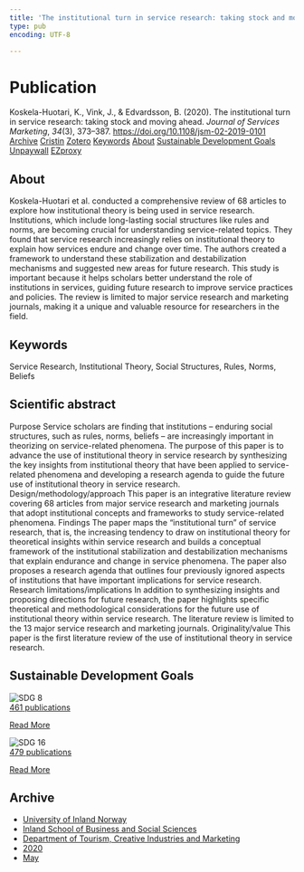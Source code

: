```yaml
---
title: 'The institutional turn in service research: taking stock and moving ahead'
type: pub
encoding: UTF-8

---
```

<h1>Publication</h1>
<article id="csl-bib-container-V7PH3MZC" class="csl-bib-container">
  <div class="csl-bib-body"> <div class="csl-entry">Koskela-Huotari, K., Vink, J., &#38; Edvardsson, B. (2020). The institutional turn in service research: taking stock and moving ahead. <i>Journal of Services Marketing</i>, <i>34</i>(3), 373–387. <a href="https://doi.org/10.1108/jsm-02-2019-0101">https://doi.org/10.1108/jsm-02-2019-0101</a></div> </div>
  <div class="csl-bib-buttons">
    <a href="#taxonomy-article-V7PH3MZC" alt="archive" class="csl-bib-button">Archive</a>
    <a href="https://app.cristin.no/results/show.jsf?id=1810209" alt="Cristin" class="csl-bib-button">Cristin</a>
    <a href="http://zotero.org/groups/5881554/items/V7PH3MZC" alt="Zotero" class="csl-bib-button">Zotero</a>
    <a href="#keywords-article-V7PH3MZC" alt="keywords" class="csl-bib-button">Keywords</a>
    <a href="#about-article-V7PH3MZC" alt="about_pub" class="csl-bib-button">About</a>
    <a href="#sdg-article-V7PH3MZC" alt="sdg" class="csl-bib-button">Sustainable Development Goals</a>
    <a href="https://doi.org/10.1108/jsm-02-2019-0101" alt="Unpaywall" class="csl-bib-button">Unpaywall</a>
    <a href="https://doi.org/10.1108/jsm-02-2019-0101" alt="EZproxy" class="csl-bib-button">EZproxy</a>
  </div>
  <div id="csl-bib-meta-container-V7PH3MZC"></div>
</article>
<div id="csl-bib-meta-V7PH3MZC" class="csl-bib-meta">
  <article id="about-article-V7PH3MZC" class="about_pub-article">
    <h1>About</h1>
    Koskela-Huotari et al. conducted a comprehensive review of 68 articles to explore how institutional theory is being used in service research. Institutions, which include long-lasting social structures like rules and norms, are becoming crucial for understanding service-related topics. They found that service research increasingly relies on institutional theory to explain how services endure and change over time. The authors created a framework to understand these stabilization and destabilization mechanisms and suggested new areas for future research. This study is important because it helps scholars better understand the role of institutions in services, guiding future research to improve service practices and policies. The review is limited to major service research and marketing journals, making it a unique and valuable resource for researchers in the field.
  </article>
  <article id="keywords-article-V7PH3MZC" class="keywords-article">
    <h1>Keywords</h1>
    Service Research, Institutional Theory, Social Structures, Rules, Norms, Beliefs
  </article>
  <article id="abstract-article-V7PH3MZC" class="abstract-article">
    <h1>Scientific abstract</h1>
    Purpose Service scholars are finding that institutions – enduring social structures, such as rules, norms, beliefs – are increasingly important in theorizing on service-related phenomena. The purpose of this paper is to advance the use of institutional theory in service research by synthesizing the key insights from institutional theory that have been applied to service-related phenomena and developing a research agenda to guide the future use of institutional theory in service research. Design/methodology/approach This paper is an integrative literature review covering 68 articles from major service research and marketing journals that adopt institutional concepts and frameworks to study service-related phenomena. Findings The paper maps the “institutional turn” of service research, that is, the increasing tendency to draw on institutional theory for theoretical insights within service research and builds a conceptual framework of the institutional stabilization and destabilization mechanisms that explain endurance and change in service phenomena. The paper also proposes a research agenda that outlines four previously ignored aspects of institutions that have important implications for service research. Research limitations/implications In addition to synthesizing insights and proposing directions for future research, the paper highlights specific theoretical and methodological considerations for the future use of institutional theory within service research. The literature review is limited to the 13 major service research and marketing journals. Originality/value This paper is the first literature review of the use of institutional theory in service research.
  </article>
  <article id="sdg-article-V7PH3MZC" class="sdg-article">
    <h1>Sustainable Development Goals</h1>
    <div class="sdg-container"><div id="sdg8" class="sdg">
        <img src="{{< params subfolder >}}images/sdg/sdg08_en.png" class="image" alt="SDG 8">
        <div class="sdg-overlay">
          <a href="{{< params subfolder >}}en/archive/?sdg=8#archive" class="sdg-publication-count"><span>461</span> publications</a>
          <p><a href="https://sdgs.un.org/goals/goal8" class="sdg-read-more">Read More</a></p>
        </div>
      </div> <div id="sdg16" class="sdg">
        <img src="{{< params subfolder >}}images/sdg/sdg16_en.png" class="image" alt="SDG 16">
        <div class="sdg-overlay">
          <a href="{{< params subfolder >}}en/archive/?sdg=16#archive" class="sdg-publication-count"><span>479</span> publications</a>
          <p><a href="https://sdgs.un.org/goals/goal16" class="sdg-read-more">Read More</a></p>
        </div>
      </div></div>
  </article>
  <article id="taxonomy-article-V7PH3MZC" class="taxonomy-article">
    <h1>Archive</h1>
    <ul>
      <li><a href="{{< params subfolder >}}en/archive/?key=3DCRN523">University of Inland Norway</a></li>
      <li><a href="{{< params subfolder >}}en/archive/?key=DU8Q9LN9">Inland School of Business and Social Sciences</a></li>
      <li><a href="{{< params subfolder >}}en/archive/?key=HTIZLGPZ">Department of Tourism, Creative Industries and Marketing</a></li>
      <li><a href="{{< params subfolder >}}en/archive/?key=6V8B4IYP">2020</a></li>
      <li><a href="{{< params subfolder >}}en/archive/?key=D72HBFQ3">May</a></li>
    </ul>
  </article>
</div>
